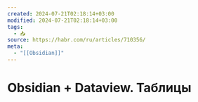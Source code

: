 ```yaml
---
created: 2024-07-21T02:18:14+03:00
modified: 2024-07-21T02:18:14+03:00
tags:
  - 📥
source: https://habr.com/ru/articles/710356/
meta:
  - "[[Obsidian]]"
---
```


# Obsidian + Dataview. Таблицы

